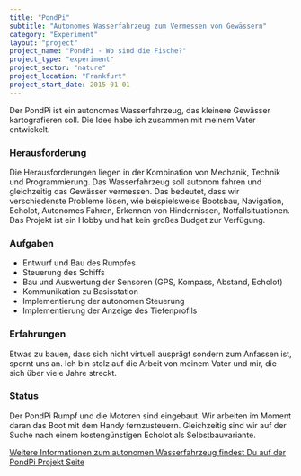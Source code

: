 ```yaml
---
title: "PondPi"
subtitle: "Autonomes Wasserfahrzeug zum Vermessen von Gewässern"
category: "Experiment"
layout: "project"
project_name: "PondPi - Wo sind die Fische?"
project_type: "experiment"
project_sector: "nature"
project_location: "Frankfurt"
project_start_date: 2015-01-01
---
```


Der PondPi ist ein autonomes Wasserfahrzeug, das kleinere Gewässer kartografieren soll. Die Idee habe ich zusammen mit meinem Vater entwickelt.

### Herausforderung

Die Herausforderungen liegen in der Kombination von Mechanik, Technik und Programmierung. Das Wasserfahrzeug soll autonom fahren und gleichzeitig das Gewässer vermessen. Das bedeutet, dass wir verschiedenste Probleme lösen, wie beispielsweise Bootsbau, Navigation, Echolot, Autonomes Fahren, Erkennen von Hindernissen, Notfallsituationen. Das Projekt ist ein Hobby und hat kein großes Budget zur Verfügung.

### Aufgaben

- Entwurf und Bau des Rumpfes
- Steuerung des Schiffs
- Bau und Auswertung der Sensoren (GPS, Kompass, Abstand, Echolot)
- Kommunikation zu Basisstation
- Implementierung der autonomen Steuerung
- Implementierung der Anzeige des Tiefenprofils

### Erfahrungen

Etwas zu bauen, dass sich nicht virtuell ausprägt sondern zum Anfassen ist, spornt uns an. Ich bin stolz auf die Arbeit von meinem Vater und mir, die sich über viele Jahre streckt.

### Status

Der PondPi Rumpf und die Motoren sind eingebaut. Wir arbeiten im Moment daran das Boot mit dem Handy fernzusteuern. Gleichzeitig sind wir auf der Suche nach einem kostengünstigen Echolot als Selbstbauvariante.

[Weitere Informationen zum autonomen Wasserfahrzeug findest Du auf der PondPi Projekt Seite](/pondpi)
